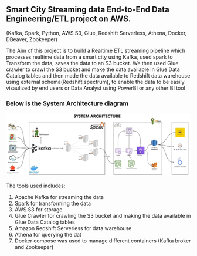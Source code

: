 
## Smart City Streaming data End-to-End Data Engineering/ETL project on AWS.
(Kafka, Spark, Python, AWS S3, Glue, Redshift Serverless, Athena, Docker, DBeaver, Zookeeper)

The Aim of this project is to build a Realtime ETL streaming pipeline which processes realtime data from a smart city using Kafka, used spark to Transform the data, saves the data to an S3 bucket.
We then used Glue crawler to crawl the S3 bucket and make the data available in Glue Data Catalog tables and then made the data available to Redshift data warehouse using external schema(Redshift spectrum), to enable the data to be easily visaulized by end users or Data Analyst using PowerBI or any other BI tool

### Below is the System Architecture diagram
<img src = 'images/flow_diagram.jpg' width='800px' />

The tools used includes:
1. Apache Kafka for streaming the data
2. Spark for transforming the data
3. AWS S3 for storage
4. Glue Crawler for crawling the S3 bucket and making the data available in Glue Data Catalog tables
5. Amazon Redshift Serverless for data warehouse
6. Athena for querying the dat
7. Docker compose was used to manage different containers (Kafka broker and Zookeeper)

